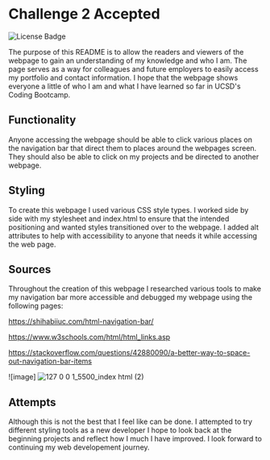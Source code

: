 # Challenge 2 Accepted

![License Badge](https://img.shields.io/badge/license-MIT-green)

The purpose of this README is to allow the readers and viewers of the webpage to gain an understanding of my knowledge and who I am. The page serves as a way for colleagues and future employers to easily access my portfolio and contact information. I hope that the webpage shows everyone a little of who I am and what I have learned so far in UCSD's Coding Bootcamp.

## Functionality

Anyone accessing the webpage should be able to click various places on the navigation bar that direct them to places around the webpages screen. They should also be able to click on my projects and be directed to another webpage. 

## Styling

To create this webpage I used various CSS style types. I worked side by side with my stylesheet and index.html to ensure that the intended positioning and wanted styles transitioned over to the webpage. I added alt attributes to help with accessibility to anyone that needs it while accessing the web page. 

## Sources

Throughout the creation of this webpage I researched various tools to make my navigation bar more accessible and debugged my webpage using the following pages:

https://shihabiiuc.com/html-navigation-bar/

https://www.w3schools.com/html/html_links.asp

https://stackoverflow.com/questions/42880090/a-better-way-to-space-out-navigation-bar-items



![image] ![127 0 0 1_5500_index html (2)](https://user-images.githubusercontent.com/128006949/231946171-ded450c3-627a-446c-95bc-75c150499ffa.png)



## Attempts

Although this is not the best that I feel like can be done. I attempted to try different styling tools as a new developer I hope to look back at the beginning projects and reflect how I much I have improved. I look forward to continuing my web developement journey. 






